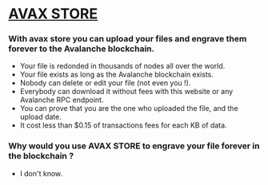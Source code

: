 # [AVAX STORE](https://avax-store.com)

### With avax store you can upload your files and engrave them forever to the Avalanche blockchain.


- Your file is redonded in thousands of nodes all over the world.
- Your file exists as long as the Avalanche blockchain exists.
- Nobody can delete or edit your file (not even you !).
- Everybody can download it without fees with this website or any Avalanche RPC endpoint.
- You can prove that you are the one who uploaded the file, and the upload date.
- It cost less than $0.15 of transactions fees for each KB of data.


### Why would you use AVAX STORE to engrave your file forever in the blockchain ?

- I don't know.